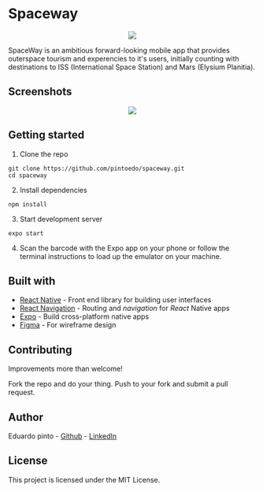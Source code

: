 # Spaceway



<p align="center">
  <img src="images/logo.png" />
</p>




SpaceWay is an ambitious forward-looking mobile app that provides outerspace tourism and experencies to it's 
users, initially counting with destinations to ISS (International Space Station) and Mars (Elysium Planitia).

## Screenshots

<p align="center">
  <img src="images/screenshot-readme-2.png" />
</p>



## Getting started

1. Clone the repo

```
git clone https://github.com/pintoedo/spaceway.git
cd spaceway
```

2. Install dependencies
```
npm install
```

3. Start development server
```
expo start
```

4. Scan the barcode with the Expo app on your phone or follow the terminal instructions to load up the emulator on your machine.


## Built with

* [React Native](https://facebook.github.io/react-native) - Front end library for building user interfaces
* [React Navigation](https://reactnavigation.org) - Routing and *navigation* for *React* Native apps
* [Expo](https://expo.io) - Build cross-platform native apps
* [Figma](https://www.Figma.com) - For wireframe design


## Contributing

Improvements more than welcome!

Fork the repo and do your thing. Push to your fork and submit a pull request.


## Author

Eduardo pinto - [Github](https://github.com/pintoedo) - [LinkedIn](https://www.linkedin.com/in/pintocodes/)


## License

This project is licensed under the MIT License.
